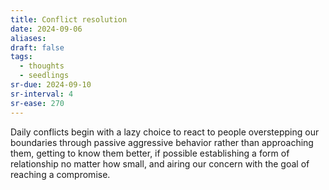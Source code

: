 ```yaml
---
title: Conflict resolution
date: 2024-09-06
aliases: 
draft: false
tags:
  - thoughts
  - seedlings
sr-due: 2024-09-10
sr-interval: 4
sr-ease: 270
---
```

Daily conflicts begin with a lazy choice to react to people overstepping our boundaries through passive aggressive behavior rather than approaching them, getting to know them better, if possible establishing a form of relationship no matter how small, and airing our concern with the goal of reaching a compromise.